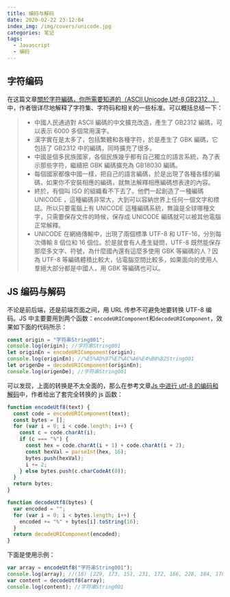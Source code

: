 ```yaml
---
title: 编码与解码
date: 2020-02-22 23:12:04
index_img: /img/covers/unicode.jpg
categories: 笔记
tags:
  - Javascript
  - 编码
---
```


## 字符编码

在这篇文章[關於字符編碼，你所需要知道的（ASCII,Unicode,Utf-8,GB2312…）](https://jerryc.me/posts/f5f84b52/#%E9%97%9C%E6%96%BC%E5%AD%97%E7%AC%A6%E7%B7%A8%E7%A2%BC%EF%BC%8C%E4%BD%A0%E6%89%80%E9%9C%80%E8%A6%81%E7%9F%A5%E9%81%93%E7%9A%84%EF%BC%88ASCII-Unicode-Utf-8-GB2312%E2%80%A6%EF%BC%89)中，作者很详尽地解释了字符集、字符码和相关的一些标准。可以概括总结一下：

> - 中國人民通過對 ASCII 編碼的中文擴充改造，產生了 GB2312 編碼，可以表示 6000 多個常用漢字。
> - 漢字實在是太多了，包括繁體和各種字符，於是產生了 GBK 編碼，它包括了 GB2312 中的編碼，同時擴充了很多。
> - 中國是個多民族國家，各個民族幾乎都有自己獨立的語言系統，為了表示那些字符，繼續把 GBK 編碼擴充為 GB18030 編碼。
> - 每個國家都像中國一樣，把自己的語言編碼，於是出現了各種各樣的編碼，如果你不安裝相應的編碼，就無法解釋相應編碼想表達的內容。
> - 終於，有個叫 ISO 的組織看不下去了。他們一起創造了一種編碼 UNICODE ，這種編碼非常大，大到可以容納世界上任何一個文字和標誌。所以只要電腦上有 UNICODE 這種編碼系統，無論是全球哪種文字，只需要保存文件的時候，保存成 UNICODE 編碼就可以被其他電腦正常解釋。
> - UNICODE 在網絡傳輸中，出現了兩個標準 UTF-8 和 UTF-16，分別每次傳輸 8 個位和 16 個位。於是就會有人產生疑問，UTF-8 既然能保存那麼多文字、符號，為什麼國內還有這麼多使用 GBK 等編碼的人？因為 UTF-8 等編碼體積比較大，佔電腦空間比較多，如果面向的使用人羣絕大部分都是中國人，用 GBK 等編碼也可以。

## JS 编码与解码

不论是前后端，还是前端页面之间，用 URL 传参不可避免地要转换 UTF-8 编码。JS 中主要要用到两个函数：`encodeURIComponent`和`decodeURIComponent`，效果如下面的代码所示：

```js
const origin = "字符串String001";
console.log(origin); //字符串String001
let originEn = encodeURIComponent(origin);
console.log(originEn); //%E5%AD%97%E7%AC%A6%E4%B8%B2String001
let origenDe = decodeURIComponent(originEn);
console.log(origenDe); //字符串String001
```

可以发现，上面的转换是不太全面的，那么在参考文章[Js 中进行 utf-8 的编码和解码](https://blog.csdn.net/swimming_in_IT_/article/details/81117514)中，作者给出了套完全转换的 js 函数：

```js
function encodeUtf8(text) {
  const code = encodeURIComponent(text);
  const bytes = [];
  for (var i = 0; i < code.length; i++) {
    const c = code.charAt(i);
    if (c === "%") {
      const hex = code.charAt(i + 1) + code.charAt(i + 2);
      const hexVal = parseInt(hex, 16);
      bytes.push(hexVal);
      i += 2;
    } else bytes.push(c.charCodeAt(0));
  }
  return bytes;
}
```

```js
function decodeUtf8(bytes) {
  var encoded = "";
  for (var i = 0; i < bytes.length; i++) {
    encoded += "%" + bytes[i].toString(16);
  }
  return decodeURIComponent(encoded);
}
```

下面是使用示例：

```js
var array = encodeUtf8("字符串String001");
console.log(array); //(18) [229, 173, 151, 231, 172, 166, 228, 184, 178, 83, 116, 114, 105, 110, 103, 48, 48, 49]
var content = decodeUtf8(array);
console.log(content); //字符串String001
```
